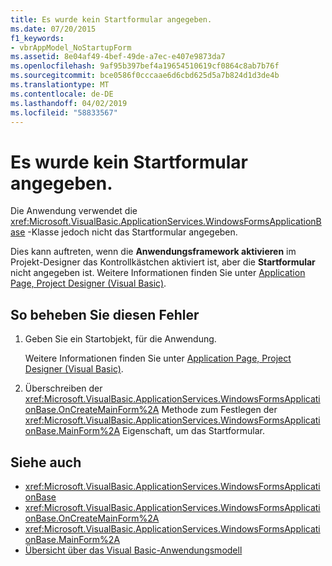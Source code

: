 ```yaml
---
title: Es wurde kein Startformular angegeben.
ms.date: 07/20/2015
f1_keywords:
- vbrAppModel_NoStartupForm
ms.assetid: 8e04af49-4bef-49de-a7ec-e407e9873da7
ms.openlocfilehash: 9af95b397bef4a19654510619cf0864c8ab7b76f
ms.sourcegitcommit: bce0586f0cccaae6d6cbd625d5a7b824d1d3de4b
ms.translationtype: MT
ms.contentlocale: de-DE
ms.lasthandoff: 04/02/2019
ms.locfileid: "58833567"
---
```

# <a name="a-startup-form-has-not-been-specified"></a>Es wurde kein Startformular angegeben.
Die Anwendung verwendet die <xref:Microsoft.VisualBasic.ApplicationServices.WindowsFormsApplicationBase> -Klasse jedoch nicht das Startformular angegeben.  
  
 Dies kann auftreten, wenn die **Anwendungsframework aktivieren** im Projekt-Designer das Kontrollkästchen aktiviert ist, aber die **Startformular** nicht angegeben ist. Weitere Informationen finden Sie unter [Application Page, Project Designer (Visual Basic)](/visualstudio/ide/reference/application-page-project-designer-visual-basic).  
  
## <a name="to-correct-this-error"></a>So beheben Sie diesen Fehler  
  
1.  Geben Sie ein Startobjekt, für die Anwendung.  
  
     Weitere Informationen finden Sie unter [Application Page, Project Designer (Visual Basic)](/visualstudio/ide/reference/application-page-project-designer-visual-basic).  
  
2.  Überschreiben der <xref:Microsoft.VisualBasic.ApplicationServices.WindowsFormsApplicationBase.OnCreateMainForm%2A> Methode zum Festlegen der <xref:Microsoft.VisualBasic.ApplicationServices.WindowsFormsApplicationBase.MainForm%2A> Eigenschaft, um das Startformular.  
  
## <a name="see-also"></a>Siehe auch

- <xref:Microsoft.VisualBasic.ApplicationServices.WindowsFormsApplicationBase>
- <xref:Microsoft.VisualBasic.ApplicationServices.WindowsFormsApplicationBase.OnCreateMainForm%2A>
- <xref:Microsoft.VisualBasic.ApplicationServices.WindowsFormsApplicationBase.MainForm%2A>
- [Übersicht über das Visual Basic-Anwendungsmodell](../../../visual-basic/developing-apps/development-with-my/overview-of-the-visual-basic-application-model.md)
